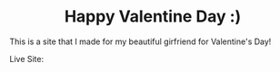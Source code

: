 <h1 align="center">
    Happy Valentine Day :)
</h1>

This is a site that I made for my beautiful girfriend for Valentine's Day!

Live Site: 